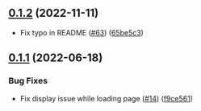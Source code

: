 ## [0.1.2](https://github.com/colibris-xyz/strapi-plugin-site-publisher/compare/v0.1.1...v0.1.2) (2022-11-11)


*  Fix typo in README ([#63](https://github.com/colibris-xyz/strapi-plugin-site-publisher/pull/63)) ([65be5c3](https://github.com/colibris-xyz/strapi-plugin-site-publisher/commit/65be5c39f116b0ecdd1da6389363a5ac108b9c5a))

## [0.1.1](https://github.com/colibris-xyz/strapi-plugin-site-publisher/compare/v0.1.0...v0.1.1) (2022-06-18)


### Bug Fixes

* Fix display issue while loading page ([#14](https://github.com/colibris-xyz/strapi-plugin-site-publisher/issues/14)) ([f9ce561](https://github.com/colibris-xyz/strapi-plugin-site-publisher/commit/f9ce561046b47178b75d822c5e7ff62589b83788))
